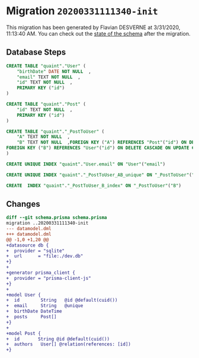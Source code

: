 # Migration `20200331111340-init`

This migration has been generated by Flavian DESVERNE at 3/31/2020, 11:13:40 AM.
You can check out the [state of the schema](./schema.prisma) after the migration.

## Database Steps

```sql
CREATE TABLE "quaint"."User" (
    "birthDate" DATE NOT NULL  ,
    "email" TEXT NOT NULL  ,
    "id" TEXT NOT NULL  ,
    PRIMARY KEY ("id")
) 

CREATE TABLE "quaint"."Post" (
    "id" TEXT NOT NULL  ,
    PRIMARY KEY ("id")
) 

CREATE TABLE "quaint"."_PostToUser" (
    "A" TEXT NOT NULL  ,
    "B" TEXT NOT NULL  ,FOREIGN KEY ("A") REFERENCES "Post"("id") ON DELETE CASCADE ON UPDATE CASCADE,
FOREIGN KEY ("B") REFERENCES "User"("id") ON DELETE CASCADE ON UPDATE CASCADE
) 

CREATE UNIQUE INDEX "quaint"."User.email" ON "User"("email")

CREATE UNIQUE INDEX "quaint"."_PostToUser_AB_unique" ON "_PostToUser"("A","B")

CREATE  INDEX "quaint"."_PostToUser_B_index" ON "_PostToUser"("B")
```

## Changes

```diff
diff --git schema.prisma schema.prisma
migration ..20200331111340-init
--- datamodel.dml
+++ datamodel.dml
@@ -1,0 +1,20 @@
+datasource db {
+  provider = "sqlite"
+  url      = "file:./dev.db"
+}
+
+generator prisma_client {
+  provider = "prisma-client-js"
+}
+
+model User {
+  id        String   @id @default(cuid())
+  email     String   @unique
+  birthDate DateTime
+  posts     Post[]
+}
+
+model Post {
+  id       String @id @default(cuid())
+  authors   User[] @relation(references: [id])
+}
```


